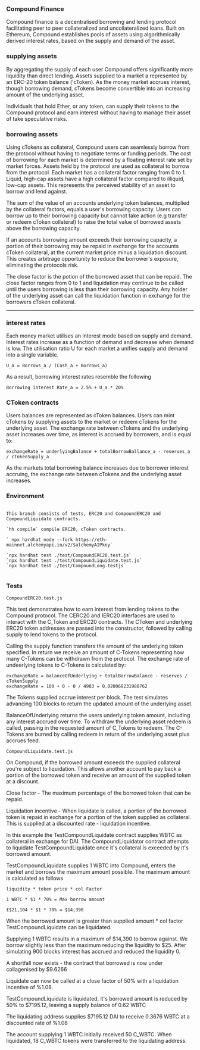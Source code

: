 ### Compound Finance

Compound finance is a decentralised borrowing and lending protocol facilitating peer to peer collateralized and uncollateralized loans. Built on Ethereum, Compound establishes pools of assets using algorithmically derived interest rates, based on the supply and demand of the asset.

### supplying assets

By aggregating the supply of each user Compound offers significantly more liquidity than direct lending. Assets supplied to a market a represented by an ERC-20 token balance ('cToken). As the money market accrues interest, though borrowing demand, cTokens become convertible into an increasing amount of the underlying asset.

Individuals that hold Ether, or any token, can supply their tokens to the Compound protocol and earn interest without having to manage their asset of take speculative risks.

### borrowing assets

Using cTokens as collateral, Compound users can seamlessly borrow from the protocol without having to negotiate terms or funding periods. The cost of borrowing for each market is determined by a floating interest rate set by market forces. Assets held by the protocol are used as collateral to borrow from the protocol. Each market has a collateral factor ranging from 0 to 1. Liquid, high-cap assets have a high collateral factor compared to illiquid, low-cap assets. This represents the perceived stability of an asset to borrow and lend against.

The sum of the value of an accounts underlying token balances, multiplied by the collateral factors, equals a user's borrowing capacity. Users can borrow up to their borrowing capacity but cannot take action (e.g transfer or redeem cToken collateral) to raise the total value of borrowed assets above the borrowing capacity.

If an accounts borrowing amount exceeds their borrowing capacity, a portion of their borrowing may be repaid in exchange for the accounts cToken collateral, at the current market price minus a liquidation discount. This creates arbitrage opportunity to reduce the borrower's exposure, eliminating the protocols risk.

The close factor is the potion of the borrowed asset that can be repaid. The close factor ranges from 0 to 1 and liquidation may continue to be called until the users borrowing is less than their borrowing capacity. Any holder of the underlying asset can call the liquidation function in exchange for the borrowers cToken collateral.
​

---

### interest rates

Each money market utilises an interest mode based on supply and demand. Interest rates increase as a function of demand and decrease when demand is low. The utilisation ratio U for each market a unifies supply and demand into a single variable.

`U_a = Borrows_a / (Cash_a + Borrows_a)`

As a result, borrowing interest rates resemble the following

`Borrowing Interest Rate_a = 2.5% + U_a * 20%`

### CToken contracts

Users balances are represented as cToken balances. Users can mint cTokens by supplying assets to the market or redeem cTokens for the underlying asset. The exchange rate between cTokens and the underlying asset increases over time, as interest is accrued by borrowers, and is equal to:

`exchangeRate = underlyingBalance + totalBorrowBallance_a - reserves_a / cTokenSupply_a`

As the markets total borrowing balance increases due to borrower interest accruing, the exchange rate between cTokens and the underlying asset increases.

### Environment

```

This branch consists of tests, ERC20 and CompoundERC20 and CompoundLiquidate contracts.

`hh compile` compile ERC20, cToken contracts.

` npx hardhat node --fork https://eth-mainnet.alchemyapi.io/v2/$alchemyAIPkey`

`npx hardhat test ./test/CompoundERC20.test.js`
`npx hardhat test ./test/CompoundLiquidate.test.js`
`npx hardhat test ./test/CompoundLong.testjs`


```

### Tests

`CompoundERC20.test.js`

This test demonstrates how to earn interest from lending tokens to the Compound protocol. The CERC20 and IERC20 interfaces are used to interact with the C_Token and ERC20 contracts. The CToken and underlying ERC20 token addresses are passed into the constructor, followed by calling supply to lend tokens to the protocol.

Calling the supply function transfers the amount of the underlying token specified. In return we receive an amount of C-Tokens representing how many C-Tokens can be withdrawn from the protocol. The exchange rate of undeerlying tokens to C-Tokens is calculated by:

```
exchangeRate = balanceOfUnderlying + totalBorrowBalance - reserves / cTokenSupply
exchangeRate = 100 + 0 - 0 / 4983 = 0.020068231988762
```

The Tokens supplied accrue interest per block. The test simulates advancing 100 blocks to return the updated amount of the underlying asset.

BalanceOfUnderlying returns the users underlying token amount, including any interest accrued over time. To withdraw the underlying asset redeem is called, passing in the requested amount of C_Tokens to redeem. The C-Tokens are burned by calling redeem in return of the underlying asset plus accrues feed.

`CompoundLiquidate.test.js`

On Compound, if the borrowed amount exceeds the supplied collateral you're subject to liquidation. This allows another account to pay back a portion of the borrowed token and receive an amount of the supplied token at a discount.

Close factor - The maximum percentage of the borrowed token that can be repaid.

Liquidation incentive - When liquidate is called, a portion of the borrowed token is repaid in exchange for a portion of the token supplied as collateral. This is supplied at a discounted rate - liquidation incentive.

In this example the TestCompoundLiquidate contract supplies WBTC as collateral in exchange for DAI. The CompoundLiquidator contract attempts to liquidate TestCompoundLiquidate once it's collateral is exceeded by it's borrowed amount.

TestCompoundLiquidate supplies 1 WBTC into Compound, enters the market and borrows the maximum amount possible. The maximum amount is calculated as follows

`liquidity * token price * col Factor`

`1 WBTC * $1 * 70% = Max borrow amount`

`£$21,104 * $1 * 70% = $14,390`

When the borrowed amount is greater than supplied amount \* col factor TestCompoundLiquidate can be liquidated.

Supplying 1 WBTC results in a maximum of $14,390 to borrow against. We borrow slightly less than the maximum reducing the liquidity to $25. After simulating 900 blocks interest has accrued and reduced the liquidity 0.

A shortfall now exists - the contract that borrowed is now under collagenised by $9.6266

Liquidate can now be called at a close factor of 50% with a liquidation incentive of %1.08.

TestCompoundLiquidate is liquidated, it's borrowed amount is reduced by 50% to $7195.12, leaving a supply balance of 0.62 WBTC

The liquidating address supplies $7195.12 DAI to receive 0.3676 WBTC at a discounted rate of %1.08

The account supplying 1 WBTC initially received 50 C_WBTC. When liquidated, 18 C_WBTC tokens were transferred to the liquidating address.
